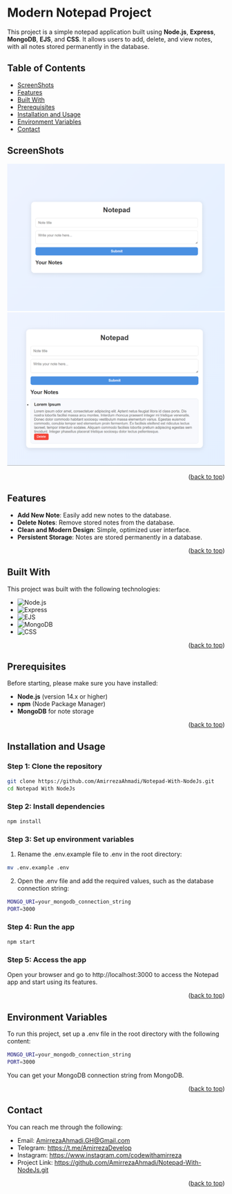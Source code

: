 # Modern Notepad Project

This project is a simple notepad application built using **Node.js**, **Express**, **MongoDB**, **EJS**, and **CSS**. It allows users to add, delete, and view notes, with all notes stored permanently in the database.

## Table of Contents
- [ScreenShots](#screenshots)
- [Features](#features)
- [Built With](#built-with)
- [Prerequisites](#prerequisites)
- [Installation and Usage](#installation-and-usage)
- [Environment Variables](#environment-variables)
- [Contact](#contact)

## ScreenShots

![Weather App Preview](example/NotePad1.png)
![Weather App Preview](example/NotePad2.png)

<p align="right">(<a href="#table-of-contents">back to top</a>)</p>

## Features

- **Add New Note**: Easily add new notes to the database.
- **Delete Notes**: Remove stored notes from the database.
- **Clean and Modern Design**: Simple, optimized user interface.
- **Persistent Storage**: Notes are stored permanently in a database.

<p align="right">(<a href="#table-of-contents">back to top</a>)</p>

## Built With

This project was built with the following technologies:

* ![Node.js](https://img.shields.io/badge/-Node.js-green)
* ![Express](https://img.shields.io/badge/-Express-lightgrey)
* ![EJS](https://img.shields.io/badge/-EJS-orange)
* ![MongoDB](https://img.shields.io/badge/-MongoDB-brightgreen)
* ![CSS](https://img.shields.io/badge/-CSS3-blue)

<p align="right">(<a href="#table-of-contents">back to top</a>)</p>

## Prerequisites

Before starting, please make sure you have installed:

- **Node.js** (version 14.x or higher)
- **npm** (Node Package Manager)
- **MongoDB** for note storage

<p align="right">(<a href="#table-of-contents">back to top</a>)</p>

## Installation and Usage

### Step 1: Clone the repository
```bash
git clone https://github.com/AmirrezaAhmadi/Notepad-With-NodeJs.git
cd Notepad With NodeJs
```
### Step 2: Install dependencies
```bash
npm install
```
### Step 3: Set up environment variables

1. Rename the .env.example file to .env in the root directory:
```bash
mv .env.example .env
```

2. Open the .env file and add the required values, such as the database connection string:

```bash
MONGO_URI=your_mongodb_connection_string
PORT=3000
```

### Step 4: Run the app

```bash
npm start
```
### Step 5: Access the app
Open your browser and go to http://localhost:3000 to access the Notepad app and start using its features.

<p align="right">(<a href="#table-of-contents">back to top</a>)</p>

## Environment Variables

To run this project, set up a .env file in the root directory with the following content:
```bash
MONGO_URI=your_mongodb_connection_string
PORT=3000
```
You can get your MongoDB connection string from MongoDB.

<p align="right">(<a href="#table-of-contents">back to top</a>)</p>

## Contact

You can reach me through the following:

* Email: AmirrezaAhmadi.GH@Gmail.com
* Telegram: https://t.me/AmirrezaDevelop
* Instagram: https://www.instagram.com/codewithamirreza
* Project Link: https://github.com/AmirrezaAhmadi/Notepad-With-NodeJs.git

<p align="right">(<a href="#table-of-contents">back to top</a>)</p>